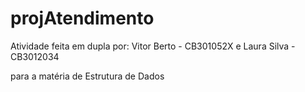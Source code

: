 # projAtendimento
Atividade feita em dupla por: 
Vitor Berto - CB301052X e Laura Silva - CB3012034 

para a matéria de Estrutura de Dados
